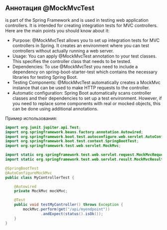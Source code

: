 ## Аннотация @MockMvcTest 
is part of the Spring Framework and is used in testing web application controllers. It is intended for creating integration tests for MVC controllers. Here are the main points you should know about it:

- Purpose: @MockMvcTest allows you to set up integration tests for MVC controllers in Spring. It creates an environment where you can test controllers without actually running a web server.
- Usage: You can apply @MockMvcTest annotation to your test classes. This specifies the controller class that needs to be tested.
- Dependencies: To use @MockMvcTest you need to include a dependency on spring-boot-starter-test which contains the necessary libraries for testing Spring Boot.
- Testing Components: @MockMvcTest automatically creates a MockMvc instance that can be used to make HTTP requests to the controller.
- Automatic configuration: Spring Boot automatically scans controller classes and their dependencies to set up a test environment. However, if you need to replace some components with real or mocked objects, this can be done using additional annotations.

Пример использования:
```java
import org.junit.jupiter.api.Test;
import org.springframework.beans.factory.annotation.Autowired;
import org.springframework.boot.test.autoconfigure.web.servlet.AutoConfigureMockMvc;
import org.springframework.boot.test.context.SpringBootTest;
import org.springframework.test.web.servlet.MockMvc;

import static org.springframework.test.web.servlet.request.MockMvcRequestBuilders.get;
import static org.springframework.test.web.servlet.result.MockMvcResultMatchers.status;

@SpringBootTest
@AutoConfigureMockMvc
public class MyControllerTest {

    @Autowired
    private MockMvc mockMvc;

    @Test
    public void testMyController() throws Exception {
        mockMvc.perform(get("/api/myendpoint"))
                .andExpect(status().isOk());
    }
}
```